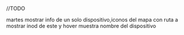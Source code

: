 //TODO

martes mostrar info de un solo dispositivo,iconos del mapa con ruta a mostrar inod de este y hover muestra nombre del dispositivo
